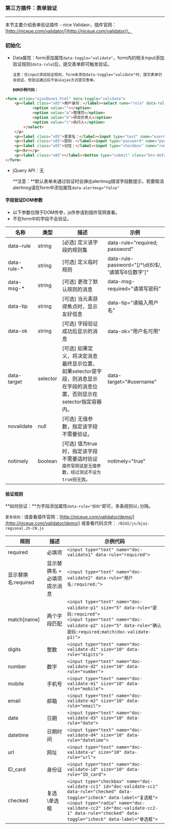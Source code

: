 ### 第三方插件：表单验证
***
本节主要介绍表单验证插件 - nice Validaor，插件官网：[http://niceue.com/validator/](http://niceue.com/validator/)。
### 初始化
* Data属性：form添加属性`data-toggle="validate"`，form内的相关input添加验证规则(`data-rule`)后，提交表单即可触发验证。

  `注意：仅input添加验证规则，form未添加data-toggle="validate"时，提交表单仍会验证，但验证通过后不会以ajax方式提交表单。`
  
  **`DOM示例代码：`**
```html
<form action="ajaxDone1.html" data-toggle="validate">
    <p><label class="x85">用户身份：</label><select name="role" data-rule="required" data-toggle="selectpicker">
            <option value=""></option>
            <option value="a">管理员</option>
            <option value="b">项目负责人</option>
            <option value="c">执行人</option>
        </select>
    </p>
    <p><label class="x85">登录名：</label><input type="text" name="username" data-rule="required" data-tip="你好啊，请填写用户名" data-ok="用户名可用" placeholder="登录名"></p>
    <p><label class="x85">密码：</label><input type="password" name="password" data-rule="required;" placeholder="登录密码"></p>
    <p><label class="x85">记住：</label><input type="checkbox" name="remember" value="true" id="doc-validate-remember" data-toggle="icheck" data-rule="checked" data-label="记住登陆信息"></p>
    <p><hr></p>
    <p><label class="x85"></label><button type="submit" class="btn-default">提 交</button></p>
</form>
```
* jQuery API：无

  **注意：**默认表单未通过验证时会弹出alertmsg错误字段数提示，若要取消alertmsg请在form中添加属性`data-alertmsg="false"`
  
#### 字段验证DOM参数
* 以下参数仅限于DOM传参，js传参请到插件官网查看。
* 不在form中的字段不会验证。

| 名称 | 类型 | 描述 | 示例 |
| -- | -- | -- | -- |
| data-rule | string | [必选] 定义该字段的规则集 | data-rule="required; password" |
| data-rule-\* | string | [可选] 定义临时规则 | data-rule-password="[/^\d{6}$/, '请填写6位数字']" |
| data-msg-\* | string | [可选] 更改了默认规则的消息 | data-msg-required="请填写密码" |
| data-tip | string | [可选] 当元素获得焦点时，显示友好信息 | data-tip="请输入用户名" |
| data-ok | string | [可选] 字段验证成功后显示的消息 | data-ok="用户名可用" |
| data-target | selector | [可选] 如果定义，将决定消息最终显示位置，如果selector是字段，则消息显示在字段的消息位置，否则显示在selector指定容器内。 | data-target="#username" |
| novalidate | null | [可选] 无值参数，指定该字段不需要验证。 ||
| notimely | boolean | [可选] 值为true时，指定该字段不需要适时验证 `插件官网说是无值参数，经过测试不设为true则无效`。 | notimely="true" |
#### 验证规则
**如何验证：**为字段添加属性`data-rule="规则"`即可，多条规则以`;`分隔。

`更多规则：`请查看插件官网：[http://niceue.com/validator/demo/](http://niceue.com/validator/demo/) 或查看代码文件： `/BJUI/js/bjui-regional.zh-CN.js`

| 规则 | 描述  | 示例代码 |
| -- | -- | -- |
| required | 必填项| `<input type="text" name="doc-validate1" data-rule="required">` |
| 显示替换名:required | 显示替换名 + 必填项提示消息 | `<input type="text" name="doc-validate2" data-rule="用户名:required;">` |
| match[name] | 两个字段匹配 | `<input type="text" name="doc-validate-p1" size="5" data-rule="密码:required">` <br />`<input type="text" name="doc-validate-p2" size="5" data-rule="确认密码:required;match(doc-validate-p1)">` |
| digits | 整数 | `<input type="text" name="doc-validate-d1" size="10" data-rule="digits">` |
| number | 数字 | `<input type="text" name="doc-validate-d2" size="10" data-rule="number">` |
| mobile | 手机号 | `<input type="text" name="doc-validate-m1" size="10" data-rule="mobile">` |
| email | 邮箱 | `<input type="text" name="doc-validate-m2" size="10" data-rule="email">` |
| date | 日期 | `<input type="text" name="doc-validate-d3" size="10" data-rule="date">` |
| datetime | 日期时间 | `<input type="text" name="doc-validate-d4" size="10" data-rule="datetime">` |
| url | 网址 | `<input type="text" name="doc-validate-u" size="10" data-rule="url">` |
| ID_card | 身份证 | `<input type="text" name="doc-validate-id" size="10" data-rule="ID_card">` |
| checked  | 复选\单选框 | `<input type="checkbox" name="doc-validate-cc1" id="doc-validate-cc1" data-rule="checked" data-toggle="icheck" data-label="复选框">`<br />`<input type="radio" name="doc-validate-cc2" id="doc-validate-cc2-1" data-rule="checked" data-toggle="icheck" data-label="单选框">` |

